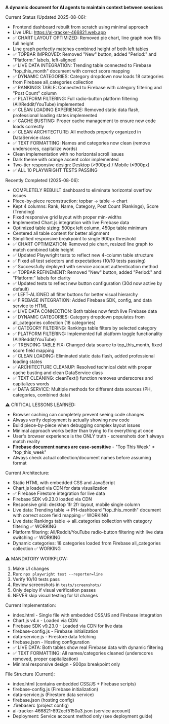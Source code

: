 **A dynamic document for AI agents to maintain context between sessions**

Current Status (Updated 2025-08-06):
- Frontend dashboard rebuilt from scratch using minimal approach
- Live URL: https://ai-tracker-466821.web.app  
- ✅ CHART LAYOUT OPTIMIZED: Removed pie chart, line graph now fills full height
- Line graph perfectly matches combined height of both left tables
- ✅ TOPBAR IMPROVED: Removed "New" button, added "Period:" and "Platform:" labels, left-aligned
- ✅ LIVE DATA INTEGRATION: Trending table connected to Firebase "top_this_month" document with correct score mapping
- ✅ DYNAMIC CATEGORIES: Category dropdown now loads 18 categories from Firebase all_categories collection
- ✅ RANKINGS TABLE: Connected to Firebase with category filtering and "Post Count" column
- ✅ PLATFORM FILTERING: Full radio-button platform filtering (All/Reddit/YouTube) implemented
- ✅ CLEAN LOADING EXPERIENCE: Removed static data flash, professional loading states implemented
- ✅ CACHE BUSTING: Proper cache management to ensure new code loads correctly
- ✅ CLEAN ARCHITECTURE: All methods properly organized in DataService class
- ✅ TEXT FORMATTING: Names and categories now clean (remove underscores, capitalize words)
- Clean implementation with no horizontal scroll issues
- Dark theme with orange accent color implemented
- Two-tier responsive design: Desktop (>900px) / Mobile (≤900px)
- ✅ ALL 10 PLAYWRIGHT TESTS PASSING

Recently Completed (2025-08-06):
- COMPLETELY REBUILT dashboard to eliminate horizontal overflow issues
- Piece-by-piece reconstruction: topbar → table → chart
- Kept 4 columns: Rank, Name, Category, Post Count (Rankings), Score (Trending)
- Fixed responsive grid layout with proper min-widths
- Implemented Chart.js integration with live Firebase data
- Optimized table sizing: 500px left column, 450px table minimum
- Centered all table content for better alignment
- Simplified responsive breakpoint to single 900px threshold
- ✅ CHART OPTIMIZATION: Removed pie chart, resized line graph to match combined table height
- ✅ Updated Playwright tests to reflect new 4-column table structure
- ✅ Fixed all test selectors and expectations (10/10 tests passing)
- ✅ Successfully deployed with service account authentication method
- ✅ TOPBAR REFINEMENT: Removed "New" button, added "Period:" and "Platform:" labels for clarity
- ✅ Updated tests to reflect new button configuration (30d now active by default)
- ✅ LEFT-ALIGNED all filter buttons for better visual hierarchy
- ✅ FIREBASE INTEGRATION: Added Firebase SDK, config, and data service to HTML
- ✅ LIVE DATA CONNECTION: Both tables now fetch live Firebase data
- ✅ DYNAMIC CATEGORIES: Category dropdown populates from all_categories collection (18 categories)
- ✅ CATEGORY FILTERING: Rankings table filters by selected category
- ✅ PLATFORM FILTERING: Implemented full platform toggle functionality (All/Reddit/YouTube)
- ✅ TRENDING TABLE FIX: Changed data source to top_this_month, fixed score field mapping
- ✅ CLEAN LOADING: Eliminated static data flash, added professional loading states
- ✅ ARCHITECTURE CLEANUP: Resolved technical debt with proper cache busting and clean DataService class
- ✅ TEXT CLEANING: cleanText() function removes underscores and capitalizes words
- ✅ DATA SERVICE: Multiple methods for different data sources (PH, categories, combined data)

⚠️ CRITICAL LESSONS LEARNED:
- Browser caching can completely prevent seeing code changes
- Always verify deployment is actually showing new code
- Build piece-by-piece when debugging complex layout issues
- Minimal approach works better than trying to fix everything at once
- User's browser experience is the ONLY truth - screenshots don't always match reality
- **Firebase document names are case-sensitive** - "Top This Week" ≠ "top_this_week"
- Always check actual collection/document names before assuming format

Current Architecture:
- Static HTML with embedded CSS and JavaScript
- Chart.js loaded via CDN for data visualization
- ✅ Firebase Firestore integration for live data
- Firebase SDK v9.23.0 loaded via CDN
- Responsive grid: desktop 1fr 2fr layout, mobile single column
- Live data: Trending table → PH-dashboard "top_this_month" document with correct score field mapping ✅ WORKING
- Live data: Rankings table → all_categories collection with category filtering ✅ WORKING
- Platform filtering: All/Reddit/YouTube radio-button filtering with live data switching ✅ WORKING
- Dynamic categories: 18 categories loaded from Firebase all_categories collection ✅ WORKING

⚠️ MANDATORY WORKFLOW:
1. Make UI changes
2. Run: `npx playwright test --reporter=line` 
3. Verify 10/10 tests pass
4. Review screenshots in `tests/screenshots/`
5. Only deploy if visual verification passes
6. NEVER skip visual testing for UI changes

Current Implementation:
- index.html - Single file with embedded CSS/JS and Firebase integration
- Chart.js v4.x - Loaded via CDN
- Firebase SDK v9.23.0 - Loaded via CDN for live data
- firebase-config.js - Firebase initialization
- data-service.js - Firestore data fetching
- firebase.json - Hosting configuration  
- ✅ LIVE DATA: Both tables show real Firebase data with dynamic filtering
- ✅ TEXT FORMATTING: All names/categories cleaned (underscores removed, proper capitalization)
- Minimal responsive design - 900px breakpoint only

File Structure (Current):
- index.html (contains embedded CSS/JS + Firebase scripts)
- firebase-config.js (Firebase initialization)
- data-service.js (Firestore data service)
- firebase.json (hosting config)
- .firebaserc (project config)
- ai-tracker-466821-892ecf5150a3.json (service account)
- Deployment: Service account method only (see deployment guide)

